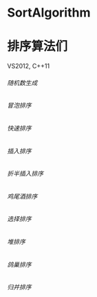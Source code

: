 # SortAlgorithm
排序算法们
===================================
VS2012, C++11
###### 随机数生成<br/>
###### 冒泡排序<br/>
###### 快速排序<br/>
###### 插入排序<br/>
###### 折半插入排序<br/>
###### 鸡尾酒排序<br/>
###### 选择排序<br/>
###### 堆排序<br/>
###### 鸽巢排序<br/>
###### 归并排序<br/>
